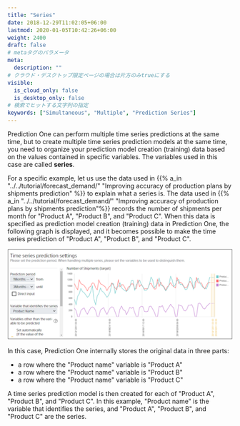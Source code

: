 ```yaml
---
title: "Series"
date: 2018-12-29T11:02:05+06:00
lastmod: 2020-01-05T10:42:26+06:00
weight: 2400
draft: false
# metaタグのパラメータ
meta:
  description: ""
# クラウド・デスクトップ限定ページの場合は片方のみtrueにする
visible:
  is_cloud_only: false
  is_desktop_only: false
# 検索でヒットする文字列の指定
keywords: ["Simultaneous", "Multiple", "Prediction Series"]
---
```


Prediction One can perform multiple time series predictions at the same time, but to create multiple time series prediction models at the same time, you need to organize your prediction model creation (training) data based on the values contained in specific variables.
The variables used in this case are called **series**.

For a specific example, let us use the data used in {{% a_in "../../tutorial/forecast_demand/" "Improving accuracy of production plans by shipments prediction" %}} to explain what a series is.
The data used in {{% a_in "../../tutorial/forecast_demand/" "Improving accuracy of production plans by shipments prediction"%}} records the number of shipments per month for "Product A", "Product B", and "Product C".
When this data is specified as prediction model creation (training) data in Prediction One, the following graph is displayed, and it becomes possible to make the time series prediction of "Product A", "Product B", and "Product C".

![](../img_en/t_slide9.png)

In this case, Prediction One internally stores the original data in three parts:

- a row where the "Product name" variable is "Product A"
- a row where the "Product name" variable is "Product B"
- a row where the "Product name" variable is "Product C"

A time series prediction model is then created for each of "Product A", "Product B", and "Product C".
In this example, "Product name" is the variable that identifies the series, and "Product A", "Product B", and "Product C" are the series.
